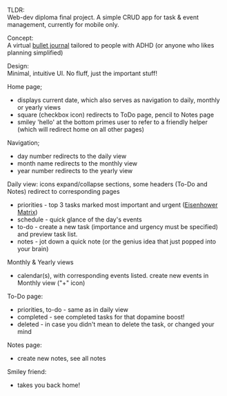 TLDR: <br/>
  Web-dev diploma final project. A simple CRUD app for task & event management, currently for mobile only.

Concept: <br/>
  A virtual [bullet journal](https://bulletjournal.com/) tailored to people with ADHD (or anyone who likes planning simplified)<br/>

Design: <br/>
  Minimal, intuitive UI. No fluff, just the important stuff! <br/>

Home page;<br/>
  - displays current date, which also serves as navigation to daily, monthly or yearly views<br/>
  - square (checkbox icon) redirects to ToDo page, pencil to Notes page<br/>
  - smiley 'hello' at the bottom primes user to refer to a friendly helper (which will redirect home on all other pages)<br/>

Navigation;<br/>
  - day number redirects to the daily view <br/>
  - month name redirects to the monthly view <br/>
  - year number redirects to the yearly view <br/>

Daily view: icons expand/collapse sections, some headers (To-Do and Notes) redirect to corresponding pages<br/>
  - priorities - top 3 tasks marked most important and urgent ([Eisenhower Matrix](https://www.psychologytoday.com/us/blog/your-way-adhd/202110/learning-prioritize-adhd)) <br/>
  - schedule - quick glance of the day's events <br/>
  - to-do - create a new task (importance and urgency must be specified) and preview task list. <br/>
  - notes - jot down a quick note (or the genius idea that just popped into your brain)<br/>

Monthly & Yearly views<br/>
  - calendar(s), with corresponding events listed. create new events in Monthly view ("+" icon)<br/>

To-Do page: <br/>
  - priorities, to-do - same as in daily view<br/>
  - completed - see completed tasks for that dopamine boost!<br/>
  - deleted - in case you didn't mean to delete the task, or changed your mind<br/>

Notes page:<br/>
  - create new notes, see all notes<br/>

Smiley friend:<br/>
  - takes you back home!<br/>


